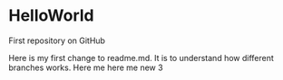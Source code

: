# HelloWorld
First repository on GitHub

Here is my first change to readme.md. It is to understand how different branches works. 
Here me
here me new 3
